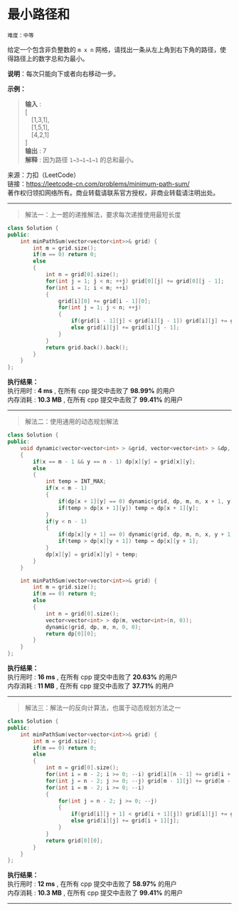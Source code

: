 # 最小路径和 #  
`难度：中等` 

给定一个包含非负整数的 `m x n` 网格，请找出一条从左上角到右下角的路径，使得路径上的数字总和为最小。  

**说明**：每次只能向下或者向右移动一步。  

**示例：**  
>**输入** :   
>[  
>&emsp;[1,3,1],  
>&emsp;[1,5,1],  
>&emsp;[4,2,1]  
>]  
>**输出** : 7   
>**解释** : 因为路径 `1→3→1→1→1` 的总和最小。  

来源：力扣（LeetCode）  
链接：https://leetcode-cn.com/problems/minimum-path-sum/  
著作权归领扣网络所有。商业转载请联系官方授权，非商业转载请注明出处。  

---  
>解法一：上一题的递推解法，要求每次递推使用最短长度  

```C++
class Solution {
public:
    int minPathSum(vector<vector<int>>& grid) {
        int m = grid.size();
        if(m == 0) return 0;
        else
        {
            int n = grid[0].size();
            for(int j = 1; j < n; ++j) grid[0][j] += grid[0][j - 1];
            for(int i = 1; i < m; ++i)
            {
                grid[i][0] += grid[i - 1][0];
                for(int j = 1; j < n; ++j)
                {
                    if(grid[i - 1][j] < grid[i][j - 1]) grid[i][j] += grid[i - 1][j];
                    else grid[i][j] += grid[i][j - 1];
                }
            }
            return grid.back().back();
        }
    }
};
```  

**执行结果：**  
执行用时 : **4 ms** , 在所有 cpp 提交中击败了 **98.99%** 的用户  
内存消耗 : **10.3 MB** , 在所有 cpp 提交中击败了 **99.41%** 的用户  

---  
>解法二：使用通用的动态规划解法  

```C++
class Solution {
public:
    void dynamic(vector<vector<int> > &grid, vector<vector<int> > &dp, const int &m, const int &n, int x, int y)
    {
        if(x == m - 1 && y == n - 1) dp[x][y] = grid[x][y];
        else
        {
            int temp = INT_MAX;
            if(x < m - 1)
            {
                if(dp[x + 1][y] == 0) dynamic(grid, dp, m, n, x + 1, y);
                if(temp > dp[x + 1][y]) temp = dp[x + 1][y];
            }
            if(y < n - 1)
            {
                if(dp[x][y + 1] == 0) dynamic(grid, dp, m, n, x, y + 1);
                if(temp > dp[x][y + 1]) temp = dp[x][y + 1];
            }
            dp[x][y] = grid[x][y] + temp;
        }
    }

    int minPathSum(vector<vector<int>>& grid) {
        int m = grid.size();
        if(m == 0) return 0;
        else
        {
            int n = grid[0].size();
            vector<vector<int> > dp(m, vector<int>(n, 0));
            dynamic(grid, dp, m, n, 0, 0);
            return dp[0][0];
        }
    }
};
```  

**执行结果：**  
执行用时 : **16 ms** , 在所有 cpp 提交中击败了 **20.63%** 的用户  
内存消耗 : **11 MB** , 在所有 cpp 提交中击败了 **37.71%** 的用户  

---  
>解法三：解法一的反向计算法，也属于动态规划方法之一  

```C++
class Solution {
public:
    int minPathSum(vector<vector<int>>& grid) {
        int m = grid.size();
        if(m == 0) return 0;
        else
        {
            int n = grid[0].size();
            for(int i = m - 2; i >= 0; --i) grid[i][n - 1] += grid[i + 1][n - 1];
            for(int j = n - 2; j >= 0; --j) grid[m - 1][j] += grid[m - 1][j + 1];
            for(int i = m - 2; i >= 0; --i)
            {
                for(int j = n - 2; j >= 0; --j)
                {
                    if(grid[i][j + 1] < grid[i + 1][j]) grid[i][j] += grid[i][j + 1];
                    else grid[i][j] += grid[i + 1][j];
                }
            }
            return grid[0][0];
        }
    }
};
```  

**执行结果：**  
执行用时 : **12 ms** , 在所有 cpp 提交中击败了 **58.97%** 的用户  
内存消耗 : **10.3 MB** , 在所有 cpp 提交中击败了 **99.41%** 的用户  

---  